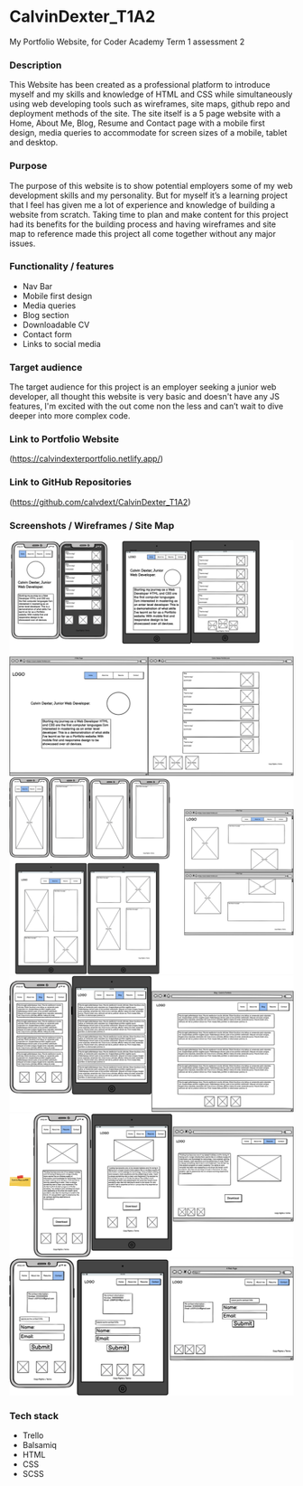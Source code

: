 # CalvinDexter_T1A2
My Portfolio Website, for Coder Academy Term 1 assessment 2

### Description 
This Website has been created as a professional platform to introduce myself and my skills and knowledge of HTML and CSS while simultaneously using web developing tools such as wireframes, site maps, github repo and deployment methods of the site. The site itself is a 5 page website with a Home, About Me, Blog, Resume and Contact page with a mobile first design, media queries to accommodate for screen sizes of a mobile, tablet and desktop. 
 
### Purpose
The purpose of this website is to show potential employers some of my web development skills and my personality. But for myself it’s a learning project that I feel has given me a lot of experience and knowledge of building a website from scratch. Taking time to plan and make content for this project had its benefits for the building process and having wireframes and site map to reference made this project all come together without any major issues. 

### Functionality / features
- Nav Bar
- Mobile first design 
- Media queries
- Blog section
- Downloadable CV
- Contact form 
- Links to social media 

### Target audience
The target audience for this project is an employer seeking a junior web developer, all thought this website is very basic and doesn't have any JS features, I'm excited with the out come non the less and can’t wait to dive deeper into more complex code.

### Link to Portfolio Website
(https://calvindexterportfolio.netlify.app/)

### Link to GitHub Repositories
(https://github.com/calvdext/CalvinDexter_T1A2)

### Screenshots / Wireframes / Site Map
![Home](docs/Wireframes/HomePage.png)
![About Me](docs/Wireframes/AboutMe.png)
![Blog](docs/Wireframes/BlogPage.png)
![Resume](docs/Wireframes/ResumePage.png)
![Contact](docs/Wireframes/ContactPage.png)

### Tech stack 
- Trello
- Balsamiq 
- HTML
- CSS
- SCSS